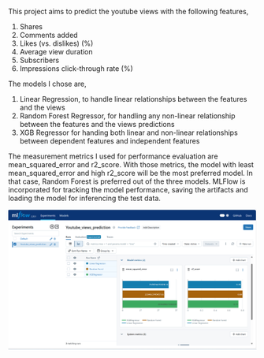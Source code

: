 This project aims to predict the youtube views with the following features,

1. Shares	
2. Comments added	
3. Likes (vs. dislikes) (%)	
4. Average view duration	
5. Subscribers	
6. Impressions click-through rate (%)

The models I chose are,

1. Linear Regression, to handle linear relationships between the features and the views
2. Random Forest Regressor, for handling any non-linear relationship between the features and the views predictions
3. XGB Regressor for handing both linear and non-linear relationships between dependent features and independent features

The measurement metrics I used for performance evaluation are mean_squared_error and r2_score. With those metrics, the model with least mean_squared_error and high r2_score will be the most preferred model. In that case, Random Forest is preferred out of the three models. MLFlow is incorporated for tracking the model performance, saving the artifacts and loading the model for inferencing the test data.

![alt text](<Screenshot 2025-02-05 134855.png>)

